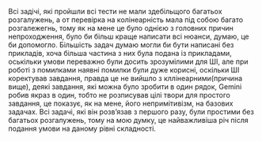 Всі задічі, які пройшли всі тести не мали здебільщого багатьох розгалужень, а от перевірка на колінеарність мала під собою багато розгалежегнь, тому як на мене це було однією з головних причин непроходження, було би більш краще написати всі нюанси, думаю, це би допомогло. Більшість задач думаю могли би бути написані без прикладів, хоча більша частина з них була подана із прикладами, оськільки умови переважно були досить зрозумілими для ШІ, але при роботі з помилками наявні помилки були дуже корисні, оскільки ШІ коректував завдання, правда це не вийшло з кллінеарними(причина вище), деякі завдання, які можна було зробити в один рядок, Gemini робив якраз в один, тобто не розписував цілі твори для простого завдання, це показує, як на мене, його непримітивізм, на базових задачах. Всі задачі, які він розв’язав з першого разу, були простими без багатьох розгалужень, тому на мою думку, це найважливіша річ після подання умови на даному рівні складності.